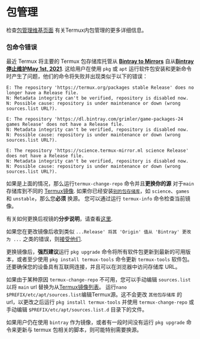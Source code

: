 # 包管理

检查[包管理维基页面](https://wiki.termux.com/wiki/Package_Management) 有关Termux内包管理的更多详细信息。

### 包命令错误

最近 Termux 将主要的 Termux 包存储库托管从 [**Bintray to Mirrors**](https://github.com/termux/termux-packages/issues/6348) 自从[**Bintray停止维护May 1st, 2021**](https://jfrog.com/blog/into-the-sunset-bintray-jcenter-gocenter-and-chartcenter/). 这给用户在使用 `pkg` 或 `apt` 运行软件包安装和更新命令时产生了问题，他们的命令将失败并出现类似于以下的错误：

```
E: The repository 'https://termux.org/packages stable Release' does no longer have a Release file.
N: Metadata integrity can't be verified, repository is disabled now.
N: Possible cause: repository is under maintenance or down (wrong sources.list URL?).
```

```
E: The repository 'https://dl.bintray.com/grimler/game-packages-24 games Release' does not have a Release file.
N: Metadata integrity can't be verified, repository is disabled now.
N: Possible cause: repository is under maintenance or down (wrong sources.list URL?).
```

```
E: The repository 'https://science.termux-mirror.ml science Release' does not have a Release file.
N: Metadata integrity can't be verified, repository is disabled now.
N: Possible cause: repository is under maintenance or down (wrong sources.list URL?).
```

如果是上面的情况，那么运行`termux-change-repo` 命令并且**更换你的源** 对于`main`存储库到不同的 [Termux镜像](https://github.com/termux/termux-packages/wiki/Mirrors). 如果你已经安装[`别的包存储库`](https://github.com/termux/termux-packages/wiki#packages)，如 `science`、`games` 和 `unstable`，那么您**必须** 换源。 您可以通过运行 `termux-info` 命令检查当前镜像。

有关如何更换后视镜的**分步说明**，请查看[这里](https://github.com/termux/termux-packages/issues/6726).

如果您在更改镜像后收到类似 `...Release' 将其 'Origin' 值从 'Bintray' 更改为 ...` 之类的错误，则[接受他们](https://github.com/termux/termux-packages/issues/6455).

更换镜像后，**强烈建议**运行 `pkg upgrade` 命令将所有软件包更新到最新的可用版本，或者至少使用 `pkg install termux-tools` 命令更新 `termux-tools` 软件包。 还要确保您的设备具有互联网连接，并且可以在浏览器中访问存储库 URL。

如果由于某种原因 `termux-change-repo` 不可用，您可以手动编辑 `sources.list` 以将 `main` url 替换为从[Termux镜像列表](https://github.com/termux/termux-packages/wiki/Mirrors)。 运行`nano $PREFIX/etc/apt/sources.list`编辑Termux源。这不会更改 `其他包存储库` 的 url，以更改之后运行 `pkg install termux-tools` 并使用 `termux-change-repo` 或手动编辑 `$PREFIX/etc/apt/sources.list.d` 目录下的文件。

如果用户仍在使用 `bintray` 作为镜像，或者有一段时间没有运行 `pkg upgrade` 命令来更新与 termux 包相关的脚本，则可能特别需要换源。